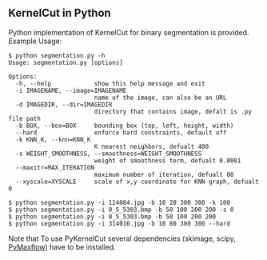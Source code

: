 ## KernelCut in Python ##
Python implementation of KernelCut for binary segmentation is provided.
Example Usage:
```{r, engine='bash'}
$ python segmentation.py -h
Usage: segmentation.py [options]

Options:
  -h, --help            show this help message and exit
  -i IMAGENAME, --image=IMAGENAME
                        name of the image, can also be an URL
  -d IMAGEDIR, --dir=IMAGEDIR
                        directory that contains image, defalt is .py file path
  -b BOX, --box=BOX     bounding box (top, left, height, width)
  --hard                enforce hard constraints, default off
  -k KNN_K, --knn=KNN_K
                        K nearest neighbors, defualt 400
  -s WEIGHT_SMOOTHNESS, --smoothness=WEIGHT_SMOOTHNESS
                        weight of smoothness term, defualt 0.0001
  --maxitr=MAX_ITERATION
                        maximum number of iteration, defualt 80
  --xyscale=XYSCALE     scale of x,y coordinate for KNN graph, defualt 0

$ python segmentation.py -i 124084.jpg -b 10 20 300 300 -k 100
$ python segmentation.py -i 0_5_5303.bmp -b 50 100 200 200 -s 0
$ python segmentation.py -i 0_5_5303.bmp -b 50 100 200 200
$ python segmentation.py -i 314016.jpg -b 10 80 300 300 --hard

```
Note that To use PyKernelCut several dependencies (skimage, scipy, [PyMaxflow](https://github.com/pmneila/PyMaxflow)) have to be installed.
